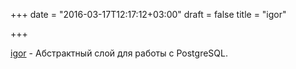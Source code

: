 +++
date = "2016-03-17T12:17:12+03:00"
draft = false
title = "igor"

+++

<p><a href="https://github.com/galeone/igor">igor</a>&nbsp;- Абстрактный слой для работы с&nbsp;PostgreSQL.</p>

